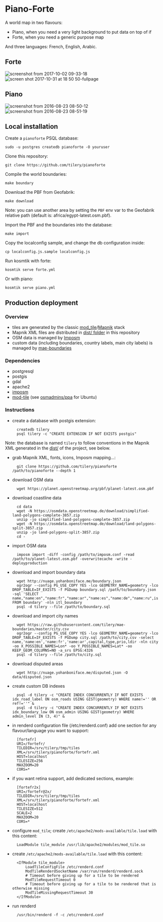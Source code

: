 # Piano-Forte

A world map in two flavours:

- Piano, when you need a very light background to put data on top of if
- Forte, when you need a generic purpose map

And three languages: French, English, Arabic.

##  Forte

![screenshot from 2017-10-02 09-33-18](https://user-images.githubusercontent.com/146023/31072322-af868880-a767-11e7-8981-3d0bd8403cc8.png)
![screen shot 2017-10-31 at 18 50 50-fullpage](https://user-images.githubusercontent.com/146023/32240046-837f0386-be6c-11e7-813d-82bde3b35384.png)

## Piano

![screenshot from 2016-08-23 08-50-12](https://cloud.githubusercontent.com/assets/146023/17882745/bde02780-690e-11e6-9c8e-d422a8753956.png)
![screenshot from 2016-08-23 08-51-19](https://cloud.githubusercontent.com/assets/146023/17882746/bde0200a-690e-11e6-9e71-82482f118a54.png)


## Local installation

Create a `pianoforte` PSQL database:

    sudo -u postgres createdb pianoforte -O youruser

Clone this repository:

    git clone https://github.com/tilery/pianoforte

Compile the world boundaries:

    make boundary

Download the PBF from Geofabrik:

    make download

Note: you can use another area by setting the `PBF` env var to the Geofabrik
relative path (default is: africa/egypt-latest.osm.pbf).

Import the PBF and the boundaries into the database:

    make import

Copy the localconfig sample, and change the db configuration inside:

    cp localconfig.js.sample localconfig.js

Run kosmtik with forte:

    kosmtik serve forte.yml

Or with piano:

    kosmtik serve piano.yml


## Production deployment

### Overview

- tiles are generated by the classic [mod_tile](https://github.com/openstreetmap/mod_tile)/[Mapnik](https://mapnik.org/) stack
- Mapnik XML files are distributed in [dist/ folder](https://github.com/tilery/pianoforte/tree/master/dist) in this repository
- OSM data is managed by [Imposm](https://github.com/omniscale/imposm3)
- custom data (including boundaries, country labels, main city labels) is managed by [mae-boundaries](https://github.com/tilery/mae-boundaries)

### Dependencies

- postgresql
- postgis
- gdal
- apache2
- [imposm](https://github.com/omniscale/imposm3)
- [mod-tile](https://github.com/openstreetmap/mod_tile) (see
  [osmadmins/ppa](https://launchpad.net/%7Eosmadmins/+archive/ubuntu/ppa) for Ubuntu)


### Instructions

- create a database with postgis extension:

        createdb tilery
        psql tilery -c "CREATE EXTENSION IF NOT EXISTS postgis"

Note: the database is named `tilery` to follow conventions in the Mapnik XML
generated in the [dist/](https://github.com/tilery/pianoforte/tree/master/dist)
of the project, see below.

- grab Mapnik XML, fonts, icons, Imposm mapping…:

        git clone https://github.com/tilery/pianoforte /path/to/pianoforte --depth 1

- download OSM data

        wget https://planet.openstreetmap.org/pbf/planet-latest.osm.pbf

- download coastline data

        cd data
        wget -N https://osmdata.openstreetmap.de/download/simplified-land-polygons-complete-3857.zip
        unzip -jo simplified-land-polygons-complete-3857.zip
        wget -N https://osmdata.openstreetmap.de/download/land-polygons-split-3857.zip
        unzip -jo land-polygons-split-3857.zip
        cd -

- import OSM data

        imposm import -diff -config /path/to/imposm.conf -read /path/to/planet-latest.osm.pbf -overwritecache -write -deployproduction

- download and import boundary data

        wget http://nuage.yohanboniface.me/boundary.json
        ogr2ogr --config PG_USE_COPY YES -lco GEOMETRY_NAME=geometry -lco DROP_TABLE=IF_EXISTS -f PGDump boundary.sql /path/to/boundary.json -sql 'SELECT name,"name:en","name:fr","name:ar","name:es","name:de","name:ru",iso FROM boundary' -nln itl_boundary
        psql -d tilery --file /path/to/boundary.sql

- download and import city names

        wget https://raw.githubusercontent.com/tilery/mae-boundaries/master/city.csv
        ogr2ogr --config PG_USE_COPY YES -lco GEOMETRY_NAME=geometry -lco DROP_TABLE=IF_EXISTS -f PGDump city.sql /path/to/city.csv -select name,'name:en','name:fr','name:ar',capital,type,prio,ldir -nln city -oo X_POSSIBLE_NAMES=Lon* -oo Y_POSSIBLE_NAMES=Lat* -oo KEEP_GEOM_COLUMNS=NO -a_srs EPSG:4326
        psql -d tilery --file /path/to/city.sql

- download disputed areas

        wget http://nuage.yohanboniface.me/disputed.json -O data/disputed.json

- create custom DB indexes

        psql -d tilery -c "CREATE INDEX CONCURRENTLY IF NOT EXISTS idx_road_label ON osm_roads USING GIST(geometry) WHERE name!='' OR ref!=''" &
        psql -d tilery -c "CREATE INDEX CONCURRENTLY IF NOT EXISTS idx_boundary_low ON osm_admin USING GIST(geometry) WHERE admin_level IN (3, 4)" &

- in renderd configuration file (/etc/renderd.conf) add one section for any
  flavour/language you want to support:

        [fortefr]
        URI=/fortefr/
        TILEDIR=/srv/tilery/tmp/tiles
        XML=/srv/tilery/pianoforte/fortefr.xml
        HOST=localhost
        TILESIZE=256
        MAXZOOM=20
        CORS=*

- if you want retina support, add dedicated sections, example:

        [fortefr2x]
        URI=/fortefr@2x/
        TILEDIR=/srv/tilery/tmp/tiles
        XML=/srv/tilery/pianoforte/fortefr.xml
        HOST=localhost
        TILESIZE=512
        SCALE=2
        MAXZOOM=20
        CORS=*

- configure `mod_tile`; create `/etc/apache2/mods-available/tile.load` with this content:

        LoadModule tile_module /usr/lib/apache2/modules/mod_tile.so

- create `/etc/apache2/mods-available/tile.load` with this content:

        <IfModule tile_module>
            LoadTileConfigFile /etc/renderd.conf
            ModTileRenderdSocketName /var/run/renderd/renderd.sock
            # Timeout before giving up for a tile to be rendered
            ModTileRequestTimeout 0
            # Timeout before giving up for a tile to be rendered that is otherwise missing
            ModTileMissingRequestTimeout 30
        </IfModule>

- run renderd

        /usr/bin/renderd -f -c /etc/renderd.conf
